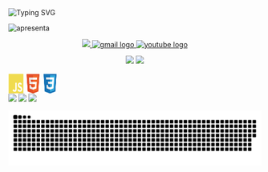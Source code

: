 <img  src="https://readme-typing-svg.herokuapp.com?color=%23F79E5D&size=40&center=true&width=1084&height=200&lines=Sejam+Bem+Vindos+ao+Meu+Perfil!" alt="Typing SVG"/>


![apresenta](https://user-images.githubusercontent.com/80166983/139618421-a30f2f2a-bd35-4e83-8c93-bbc9106a99bd.png)

<p align="center">
  <a href="https://www.linkedin.com/in/alyson-subrim/" target="_blank">
    <img src="https://img.icons8.com/fluency/240/000000/linkedin.png" width="50" />
  </a>
  <a href="mailto:alyson.subrim2002@gmail.com" target="_blank">
      <img src="https://img.icons8.com/fluent/240/000000/gmail.png" alt="gmail logo" width="50">
  </a>
  <a href="https://wa.me/qr/O7C3WBODEO4MP1" target="_blank">
      <img src="https://img.icons8.com/color/480/000000/whatsapp--v1.png" alt="youtube logo" width="50">
  </a>
</p>

<div align="center">
  <img  height="180em" src="https://github-readme-stats.vercel.app/api?username=Alyson02&show_icons=true&theme=gruvbox&include_all_commits=true&count_private=true">
  <img  height="180em" src="https://github-readme-stats.vercel.app/api/top-langs/?username=Alyson02&layout=compact&theme=gruvbox">
</div>
  
  <div style="display: inline_block"><br>
    <img align="center" alt="Alyson-JS" height="40" width="30" src= "https://raw.githubusercontent.com/devicons/devicon/master/icons/javascript/javascript-plain.svg">
    <img align="center" alt="Alyson-HTML" height="40" width="30" src="https://raw.githubusercontent.com/devicons/devicon/master/icons/html5/html5-original.svg">
    <img align="center" alt="Alyson-CSS" height="40" width="30" src="https://raw.githubusercontent.com/devicons/devicon/master/icons/css3/css3-original.svg">
  </div>
  
  
  <div>
    <a href="https://www.linkedin.com/in/alyson-subrim/"  target="_blank"><img src="https://img.shields.io/badge/-LinkedIn-%230077B5?style=for-the-badge&logo=linkedin&logoColor=white" target="_blank"></a>
    <a href="alyson.subrim2002@gmail.com" target="_blank"><img src="https://img.shields.io/badge/Microsoft_Outlook-0078D4?style=for-the-badge&logo=microsoft-outlook&logoColor=white" target="_blank"></a>
    <a href="https://github.com/Alyson02" target="_blank"><img src="https://img.shields.io/badge/GitHub-100000?style=for-the-badge&logo=github&logoColor=white" target="_blank"></a>
  
![Snake animation](https://github.com/Alyson02/Alyson02/blob/output/github-contribution-grid-snake.svg)
    
</div>
